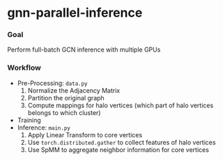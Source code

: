# gnn-parallel-inference

### Goal
Perform full-batch GCN inference with multiple GPUs

### Workflow
- Pre-Processing: `data.py`
  1. Normalize the Adjacency Matrix
  2. Partition the original graph
  3. Compute mappings for halo vertices (which part of halo vertices belongs to which cluster)
- Training
- Inference: `main.py`
  1. Apply Linear Transform to core vertices
  2. Use `torch.distributed.gather` to collect features of halo vertices
  3. Use SpMM to aggregate neighbor information for core vertices
